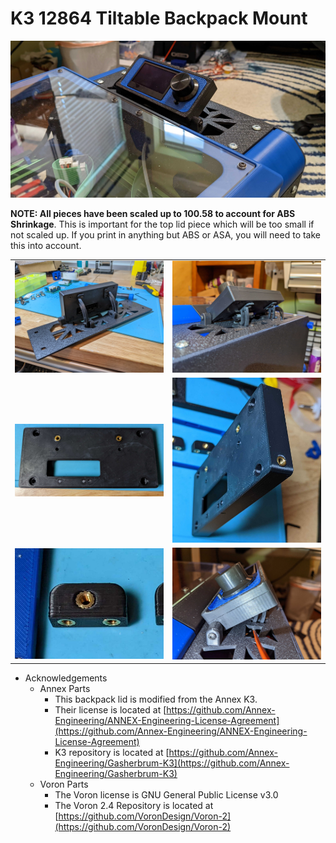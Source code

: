  K3 12864 Tiltable Backpack Mount
============
![Top View](images/TopView.jpg)

**NOTE:  All pieces have been scaled up to 100.58 to account for ABS Shrinkage**.  This is important for the top lid piece which will be too small if not scaled up.  If you print in anything but ABS or ASA, you will need to take this into account.

<TABLE width=100%>
<TR>
<TD width=50% align=center><img src="images/TopMountedClamp.jpg"></TD>
<TD width=50% align=center><img src="images/UnderMountedClamp.jpg"></TD>
</TR>
<TR>
<TD width=50% align=center><img src="images/case_rear.jpg"></TD>
<TD width=50% align=center><img src="images/case_rear2.jpg"></TD>
</TR>
<TR>
<TD width=50% align=center><img src="images/clamp.jpg"></TD>
<TD width=50% align=center><img src="images/UnderMountedClamp_Adjustable.jpg"></TD>
</TR>
</TABLE>

 - Acknowledgements
	 - Annex Parts
		 - This backpack lid is modified from the Annex K3.   
		 - Their license is located at [https://github.com/Annex-Engineering/ANNEX-Engineering-License-Agreement](https://github.com/Annex-Engineering/ANNEX-Engineering-License-Agreement)
		 - K3 repository is located at [https://github.com/Annex-Engineering/Gasherbrum-K3](https://github.com/Annex-Engineering/Gasherbrum-K3)
	- Voron Parts
		- The Voron license is GNU General Public License v3.0
		- The Voron 2.4 Repository is located at [https://github.com/VoronDesign/Voron-2](https://github.com/VoronDesign/Voron-2)



